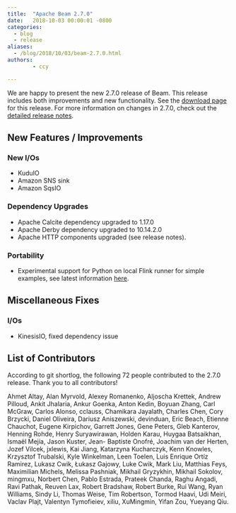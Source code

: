 ```yaml
---
title:  "Apache Beam 2.7.0"
date:   2018-10-03 00:00:01 -0800
categories:
  - blog
  - release
aliases:
  - /blog/2018/10/03/beam-2.7.0.html
authors:
        - ccy

---
```

<!--
Licensed under the Apache License, Version 2.0 (the "License");
you may not use this file except in compliance with the License.
You may obtain a copy of the License at

http://www.apache.org/licenses/LICENSE-2.0

Unless required by applicable law or agreed to in writing, software
distributed under the License is distributed on an "AS IS" BASIS,
WITHOUT WARRANTIES OR CONDITIONS OF ANY KIND, either express or implied.
See the License for the specific language governing permissions and
limitations under the License.
-->

We are happy to present the new 2.7.0 release of Beam. This release includes both improvements and new functionality.
See the [download page](/get-started/downloads/#270-lts-2018-10-02) for this release.<!--more-->
For more information on changes in 2.7.0, check out the
[detailed release notes](https://issues.apache.org/jira/secure/ReleaseNote.jspa?projectId=12319527&version=12343654).

## New Features / Improvements

### New I/Os

* KuduIO
* Amazon SNS sink
* Amazon SqsIO

### Dependency Upgrades

* Apache Calcite dependency upgraded to 1.17.0
* Apache Derby dependency upgraded to 10.14.2.0
* Apache HTTP components upgraded (see release notes).

### Portability

* Experimental support for Python on local Flink runner for simple
examples, see latest information [here](/contribute/portability/#status).

## Miscellaneous Fixes

### I/Os

* KinesisIO, fixed dependency issue

## List of Contributors

According to git shortlog, the following 72 people contributed
to the 2.7.0 release. Thank you to all contributors!

Ahmet Altay, Alan Myrvold, Alexey Romanenko, Aljoscha Krettek,
Andrew Pilloud, Ankit Jhalaria, Ankur Goenka, Anton Kedin, Boyuan
Zhang, Carl McGraw, Carlos Alonso, cclauss, Chamikara Jayalath,
Charles Chen, Cory Brzycki, Daniel Oliveira, Dariusz Aniszewski,
devinduan, Eric Beach, Etienne Chauchot, Eugene Kirpichov, Garrett
Jones, Gene Peters, Gleb Kanterov, Henning Rohde, Henry Suryawirawan,
Holden Karau, Huygaa Batsaikhan, Ismaël Mejía, Jason Kuster, Jean-
Baptiste Onofré, Joachim van der Herten, Jozef Vilcek, jxlewis, Kai
Jiang, Katarzyna Kucharczyk, Kenn Knowles, Krzysztof Trubalski, Kyle
Winkelman, Leen Toelen, Luis Enrique Ortíz Ramirez, Lukasz Cwik,
Łukasz Gajowy, Luke Cwik, Mark Liu, Matthias Feys, Maximilian Michels,
Melissa Pashniak, Mikhail Gryzykhin, Mikhail Sokolov, mingmxu, Norbert
Chen, Pablo Estrada, Prateek Chanda, Raghu Angadi, Ravi Pathak, Reuven
Lax, Robert Bradshaw, Robert Burke, Rui Wang, Ryan Williams, Sindy Li,
Thomas Weise, Tim Robertson, Tormod Haavi, Udi Meiri, Vaclav Plajt,
Valentyn Tymofieiev, xiliu, XuMingmin, Yifan Zou, Yueyang Qiu.
